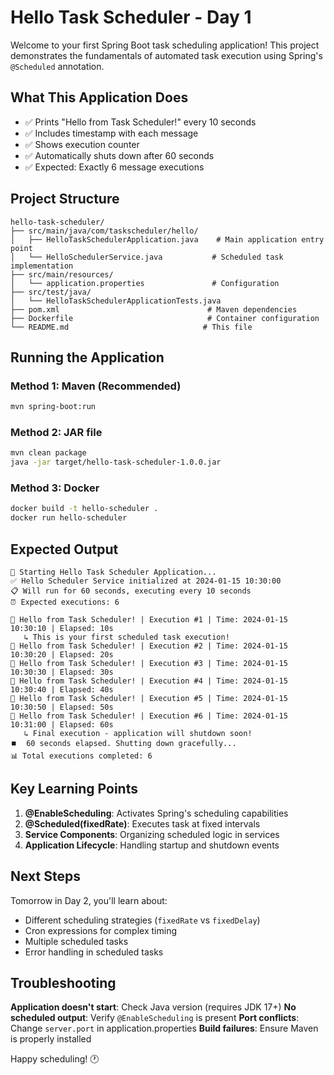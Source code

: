 # Hello Task Scheduler - Day 1

Welcome to your first Spring Boot task scheduling application! This project demonstrates the fundamentals of automated task execution using Spring's `@Scheduled` annotation.

## What This Application Does

- ✅ Prints "Hello from Task Scheduler!" every 10 seconds
- ✅ Includes timestamp with each message  
- ✅ Shows execution counter
- ✅ Automatically shuts down after 60 seconds
- ✅ Expected: Exactly 6 message executions

## Project Structure

```
hello-task-scheduler/
├── src/main/java/com/taskscheduler/hello/
│   ├── HelloTaskSchedulerApplication.java    # Main application entry point
│   └── HelloSchedulerService.java           # Scheduled task implementation
├── src/main/resources/
│   └── application.properties               # Configuration
├── src/test/java/
│   └── HelloTaskSchedulerApplicationTests.java
├── pom.xml                                 # Maven dependencies
├── Dockerfile                              # Container configuration
└── README.md                              # This file
```

## Running the Application

### Method 1: Maven (Recommended)
```bash
mvn spring-boot:run
```

### Method 2: JAR file
```bash
mvn clean package
java -jar target/hello-task-scheduler-1.0.0.jar
```

### Method 3: Docker
```bash
docker build -t hello-scheduler .
docker run hello-scheduler
```

## Expected Output

```
🚀 Starting Hello Task Scheduler Application...
✅ Hello Scheduler Service initialized at 2024-01-15 10:30:00
📋 Will run for 60 seconds, executing every 10 seconds
⏰ Expected executions: 6

🎯 Hello from Task Scheduler! | Execution #1 | Time: 2024-01-15 10:30:10 | Elapsed: 10s
   ↳ This is your first scheduled task execution!
🎯 Hello from Task Scheduler! | Execution #2 | Time: 2024-01-15 10:30:20 | Elapsed: 20s
🎯 Hello from Task Scheduler! | Execution #3 | Time: 2024-01-15 10:30:30 | Elapsed: 30s
🎯 Hello from Task Scheduler! | Execution #4 | Time: 2024-01-15 10:30:40 | Elapsed: 40s
🎯 Hello from Task Scheduler! | Execution #5 | Time: 2024-01-15 10:30:50 | Elapsed: 50s
🎯 Hello from Task Scheduler! | Execution #6 | Time: 2024-01-15 10:31:00 | Elapsed: 60s
   ↳ Final execution - application will shutdown soon!
⏹️  60 seconds elapsed. Shutting down gracefully...
📊 Total executions completed: 6
```

## Key Learning Points

1. **@EnableScheduling**: Activates Spring's scheduling capabilities
2. **@Scheduled(fixedRate)**: Executes task at fixed intervals
3. **Service Components**: Organizing scheduled logic in services
4. **Application Lifecycle**: Handling startup and shutdown events

## Next Steps

Tomorrow in Day 2, you'll learn about:
- Different scheduling strategies (`fixedRate` vs `fixedDelay`)
- Cron expressions for complex timing
- Multiple scheduled tasks
- Error handling in scheduled tasks

## Troubleshooting

**Application doesn't start**: Check Java version (requires JDK 17+)
**No scheduled output**: Verify `@EnableScheduling` is present
**Port conflicts**: Change `server.port` in application.properties
**Build failures**: Ensure Maven is properly installed

Happy scheduling! 🕐
